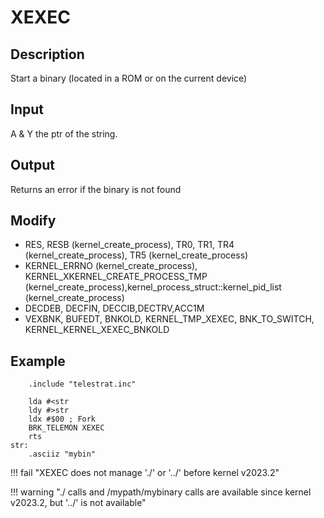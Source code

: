 # XEXEC

## Description

Start a binary (located in a ROM or on the current device)

## Input

A & Y the ptr of the string.

## Output

Returns an error if the binary is not found

## Modify

* RES, RESB (kernel_create_process), TR0, TR1, TR4 (kernel_create_process), TR5 (kernel_create_process)
* KERNEL_ERRNO (kernel_create_process), KERNEL_XKERNEL_CREATE_PROCESS_TMP (kernel_create_process),kernel_process_struct::kernel_pid_list  (kernel_create_process)
* DECDEB, DECFIN, DECCIB,DECTRV,ACC1M
* VEXBNK, BUFEDT, BNKOLD, KERNEL_TMP_XEXEC, BNK_TO_SWITCH, KERNEL_KERNEL_XEXEC_BNKOLD

## Example

```ca65
    .include "telestrat.inc"

    lda #<str
    ldy #>str
    ldx #$00 ; Fork
    BRK_TELEMON XEXEC
    rts
str:
    .asciiz "mybin"
```

!!! fail "XEXEC does not manage './' or '../' before kernel v2023.2"

!!! warning "./ calls and /mypath/mybinary calls are available since kernel v2023.2, but '../' is not available"
